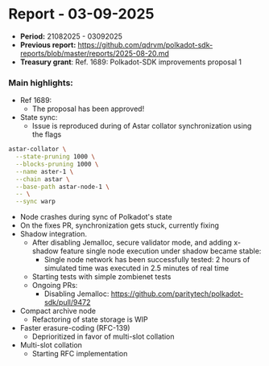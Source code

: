# Report - 03-09-2025

* **Period:** 21082025 - 03092025
* **Previous report:** https://github.com/qdrvm/polkadot-sdk-reports/blob/master/reports/2025-08-20.md
* **Treasury grant**: Ref. 1689: Polkadot-SDK improvements proposal 1

### Main highlights:

* Ref 1689:
  * The proposal has been approved!
* State sync:
  * Issue is reproduced during of Astar collator synchronization using the flags
```sh
astar-collator \
  --state-pruning 1000 \
  --blocks-pruning 1000 \
  --name aster-1 \
  --chain astar \
  --base-path astar-node-1 \
  -- \
  --sync warp
```
  * Node crashes during sync of Polkadot's state
  * On the fixes PR, synchronization gets stuck, currently fixing
* Shadow integration.
  * After disabling Jemalloc, secure validator mode, and adding x-shadow feature single node execution under shadow became stable:
    * Single node network has been successfully tested: 2 hours of simulated time was executed in 2.5 minutes of real time
  * Starting tests with simple zombienet tests
  * Ongoing PRs:
    * Disabling Jemalloc: https://github.com/paritytech/polkadot-sdk/pull/9472
* Compact archive node
  * Refactoring of state storage is WIP
* Faster erasure-coding (RFC-139)
  * Deprioritized in favor of multi-slot collation
* Multi-slot collation
  * Starting RFC implementation
 
